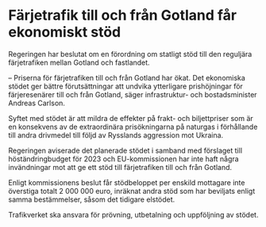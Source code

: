 # Färjetrafik till och från Gotland får ekonomiskt stöd

Regeringen har beslutat om en förordning om statligt stöd till den reguljära färjetrafiken mellan Gotland och fastlandet.

– Priserna för färjetrafiken till och från Gotland har ökat. Det ekonomiska stödet ger bättre förutsättningar att undvika ytterligare prishöjningar för färjeresenärer till och från Gotland, säger infrastruktur- och bostadsminister Andreas Carlson.

Syftet med stödet är att mildra de effekter på frakt- och biljettpriser som är en konsekvens av de extraordinära prisökningarna på naturgas i förhållande till andra drivmedel till följd av Rysslands aggression mot Ukraina.

Regeringen aviserade det planerade stödet i samband med förslaget till höständringbudget för 2023 och EU-kommissionen har inte haft några invändningar mot att ge ett stöd till färjetrafiken till och från Gotland.

Enligt kommissionens beslut får stödbeloppet per enskild mottagare inte överstiga totalt 2 000 000 euro, inräknat andra stöd som har beviljats enligt samma bestämmelser, såsom det tidigare elstödet.

Trafikverket ska ansvara för prövning, utbetalning och uppföljning av stödet.
